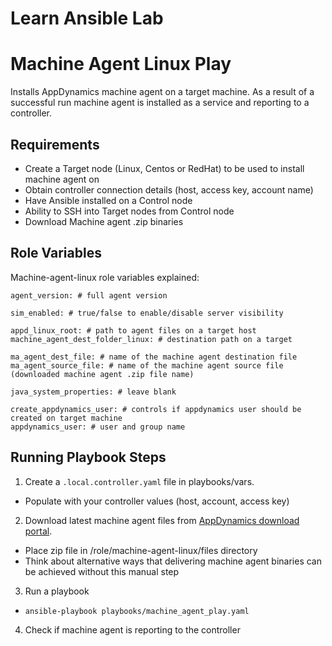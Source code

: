 # Learn Ansible Lab

Machine Agent Linux Play
=========

Installs AppDynamics machine agent on a target machine. As a result of a successful run machine agent is installed as a service and reporting to a controller.

Requirements
------------

- Create a Target node (Linux, Centos or RedHat) to be used to install machine agent on
- Obtain controller connection details (host, access key, account name)
- Have Ansible installed on a Control node
- Ability to SSH into Target nodes from Control node
- Download Machine agent .zip binaries

Role Variables
--------------
Machine-agent-linux role variables explained:

```
agent_version: # full agent version

sim_enabled: # true/false to enable/disable server visibility

appd_linux_root: # path to agent files on a target host
machine_agent_dest_folder_linux: # destination path on a target

ma_agent_dest_file: # name of the machine agent destination file
ma_agent_source_file: # name of the machine agent source file (downloaded machine agent .zip file name)

java_system_properties: # leave blank

create_appdynamics_user: # controls if appdynamics user should be created on target machine
appdynamics_user: # user and group name
```

Running Playbook Steps
----------------

1. Create a `.local.controller.yaml` file in playbooks/vars. 
- Populate with your controller values (host, account, access key)

2. Download latest machine agent files from [AppDynamics download portal](https://accounts.appdynamics.com/downloads). 
- Place zip file in /role/machine-agent-linux/files directory
- Think about alternative ways that delivering machine agent binaries can be achieved without this manual step

3. Run a playbook
- `ansible-playbook playbooks/machine_agent_play.yaml`

4. Check if machine agent is reporting to the controller

